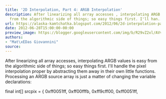 ```yaml
---
title: '2D Interpolation, Part 4: ARGB Interpolation'
description: After linearizing all array accesses , interpolating ARGB values is easy
  from the algorithmic side of things; so easy things first. I'll han...
url: https://alaska-kamtchatka.blogspot.com/2012/06/2d-interpolation-part-4-argb.html
date: 2012-06-28T15:00:00-00:00
preview_image: https://blogger.googleusercontent.com/img/b/R29vZ2xl/AVvXsEgqEGMxrsxoDCNr0nAXEJ7gwoexeWh_dvcMv1muP6GtzqhEOo_zr8tvdnMGWUnKymSohe_I0TPl9WNg3KY1ForhGP4SKeh03VIOmyEmeLuQvqxemUgXTx19EJYEKl7Z7HC6qXBmKlO7A1Y/w1200-h630-p-k-no-nu/interp3.png
authors:
- "Mat\xEDas Giovannini"
source:
---
```


After linearizing all array accesses, interpolating ARGB values is easy from the algorithmic side of things; so easy things first. I'll handle the pixel interpolation proper by abstracting them away in their own little functions. Processing an ARGB source array is just a matter of changing the variable declarations:


final int[] srcpix = {
0xff0051ff, 0xff00fffb, 0xff9cff00, 0xff0051ff,


